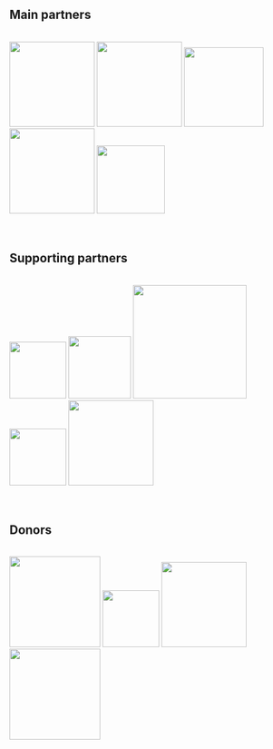 ## Main partners
<br>
<img src="./logos/ipl.png" style="width:150px" /> 
<img src="./logos/kasetsart.png" style="width:150px" /> 
<img src="./logos/ird.png" style="width:140px" /> 
<img src="./logos/moh-lao.png" style="width:150px" /> 
<img src="./logos/cmpe.png" style="width:120px" /> 
<br><br><br>

## Supporting partners
<br>
<img src="./logos/itma.png" style="width:100px" /> 
<img src="./logos/moh-thai.png" style="width:110px" /> 
<img src="./logos/nmbu.jpg" style="width:200px" /> 
<img src="./logos/who.png"  style="width:100px" /> 
<img src="./logos/stop-vec.png"  style="width:150px" /> 
<br><br><br>

## Donors
<br>
<img src="./logos/5pc.png" style="width:160px" /> 
<img src="./logos/MAEDI.png" style="width:100px" /> 
<img src="./logos/expertise-france.png"  style="width:150px" /> 
<img src="./logos/tica.png"  style="width:160px" /> 
<br><br><br>


